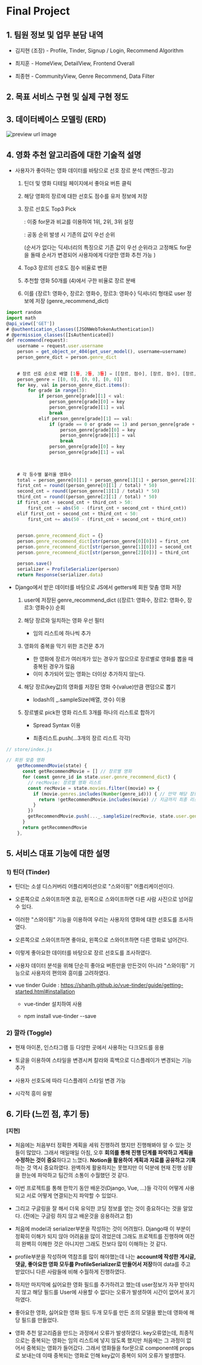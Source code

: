 # Final Project

## 1. 팀원 정보 및 업무 분담 내역

* 김지현 (조장) - Profile, Tinder, Signup / Login, Recommend Algorithm

* 최지훈 - HomeView, DetailView, Frontend Overall

* 최종현 - CommunityView, Genre Recommend, Data Filter



## 2. 목표 서비스 구현 및 실제 구현 정도



## 3. 데이터베이스 모델링 (ERD)

![preview url image](README_jihyun/00e97b6ed6d458fca0b853c323bc98004d344ffb.png)





## 4. 영화 추천 알고리즘에 대한 기술적 설명

* 사용자가 좋아하는 영화 데이터를 바탕으로 선호 장르 분석 (백엔드-장고)
  
  1. 틴더 및 영화 디테일 페이지에서 좋아요 버튼 클릭 
  
  2. 해당 영화의 장르에 대한 선호도 점수를 유저 정보에 저장
  
  3. 장르 선호도 Top3 Pick 
     
     : 이중 for문과 비교를 이용하여 1위, 2위, 3위 설정
     
     : 공동 순위 발생 시 기존의 값이 우선 순위
     
      (순서가 없다는 딕셔너리의 특징으로 기존 값이 우선 순위라고 고정해도 for문을 돌때 순서가 변경되어 사용자에게 다양한 영화 추천 가능 )
  
  4. Top3 장르의 선호도 점수 비율로 변환
  
  5. 추천할 영화 50개를 (4)에서 구한 비율로 장르 분배
  
  6. 이를 {장르1: 영화수, 장르2: 영화수, 장르3: 영화수} 딕셔너리 형태로 user 정보에 저장 (genre_recommend_dict)

```javascript
import random
import math
@api_view(['GET'])
# @authentication_classes([JSONWebTokenAuthentication])
# @permission_classes([IsAuthenticated])
def recommend(request):
    username = request.user.username
    person = get_object_or_404(get_user_model(), username=username)
    person_genre_dict = person.genre_dict
    

    # 장르 선호 순으로 배열 [1등, 2등, 3등] = [[장르, 점수], [장르, 점수], [장르, 점수]]
    person_genre = [[0, 0], [0, 0], [0, 0]]
    for key, val in person_genre_dict.items():
        for grade in range(3):
            if person_genre[grade][1] < val:
                person_genre[grade][0] = key
                person_genre[grade][1] = val
                break
            elif person_genre[grade][1] == val:
                if (grade == 0 or grade == 1) and person_genre[grade + 1][1] != val:
                    person_genre[grade][0] = key
                    person_genre[grade][1] = val
                    break
                person_genre[grade][0] = key
                person_genre[grade][1] = val
               

    
    # 각 등수별 불러올 영화수
    total = person_genre[0][1] + person_genre[1][1] + person_genre[2][1]
    first_cnt = round((person_genre[0][1] / total) * 50)
    second_cnt = round((person_genre[1][1] / total) * 50)
    third_cnt = round((person_genre[2][1] / total) * 50)
    if first_cnt + second_cnt + third_cnt > 50:
        first_cnt -= abs(50 - (first_cnt + second_cnt + third_cnt))
    elif first_cnt + second_cnt + third_cnt < 50:
        first_cnt += abs(50 - (first_cnt + second_cnt + third_cnt))
    

    person.genre_recommend_dict = {}
    person.genre_recommend_dict[str(person_genre[0][0])] = first_cnt
    person.genre_recommend_dict[str(person_genre[1][0])] = second_cnt
    person.genre_recommend_dict[str(person_genre[2][0])] = third_cnt

    person.save()
    serializer = ProfileSerializer(person)
    return Response(serializer.data)
```

* Django에서 받은 데이터를 바탕으로 JS에서 getters에 회원 맞춤 영화 저장
  
  1. user에 저장된 genre_recommend_dict ({장르1: 영화수, 장르2: 영화수, 장르3: 영화수}) 순회
  
  2. 해당 장르와 일치하는 영화 우선 필터 
     
     - 임의 리스트에 하나씩 추가
  
  3. 영화의 중복을 막기 위한 조건문 추가
     
     * 한 영화에 장르가 여러개가 있는 경우가 많으므로 장르별로 영화를 뽑을 때 중복된 경우가 많음
     - 이미 추가되어 있는 영화는 더이상 추가하지 않는다.
  
  4. 해당 장르(key값)의 영화를 저장된 영화 수(value)만큼 랜덤으로 뽑기
     
     - lodash의 _.sampleSize(배열, 갯수) 이용
  
  5. 장르별로 pick한 영화 리스트 3개를 하나의 리스트로 합하기
     
     - Spread Syntax 이용
     
     - 최종리스트.push(...3개의 장르 리스트 각각)

```javascript
// store/index.js

// 회원 맞춤 영화
    getRecommendMovie(state) {
      const getRecommendMovie = [] // 장르별 영화 
      for (const genre_id in state.user.genre_recommend_dict) {
        // recMovie: 장르별 영화 리스트
        const recMovie = state.movies.filter((movie) => {
          if (movie.genres.includes(Number(genre_id))) { // 만약 해당 장르일 때
            return !getRecommendMovie.includes(movie) // 지금까지 최종 리스트(getRecommendMovie)에 없으면 포함 (중복제
          }
        })
        getRecommendMovie.push(..._.sampleSize(recMovie, state.user.genre_recommend_dict[genre_id]))
      }
      return getRecommendMovie
    },
```





## 5. 서비스 대표 기능에 대한 설명

### 1) 틴더 (Tinder)

* 틴더는 소셜 디스커버리 어플리케이션으로 "스와이핑" 어플리케이션이다.

* 오른쪽으로 스와이프하면 호감, 왼쪽으로 스와이프하면 다른 사람 사진으로 넘어갈 수 있다.

* 이러한 "스와이핑" 기능을 이용하여 우리는 사용자의 영화에 대한 선호도를 조사하였다.

* 오른쪽으로 스와이프하면 좋아요, 왼쪽으로 스와이프하면 다른 영화로 넘어간다.

* 이렇게 좋아요한 데이터를 바탕으로 장르 선호도를 조사하였다.

* 사용자 데이터 분석을 위해 단순히 좋아요 버튼만을 만든것이 아니라 "스와이핑" 기능으로 사용자의 편의와 흥미를 고려하였다.

* vue tinder Guide : https://shanlh.github.io/vue-tinder/guide/getting-started.html#installation
  
  * vue-tinder 설치하여 사용
  
  * npm install vue-tinder --save

 

### 2) 깔라 (Toggle)

* 현재 아이폰, 인스타그램 등 다양한 곳에서 사용하는 다크모드를 응용

* 토글을 이용하여 스타일을 변경시켜 칼라와 흑백으로 디스플레이가 변경되는 기능 추가

* 사용자 선호도에 따라 디스플레이 스타일 변경 가능

* 시각적 흥미 유발



## 6. 기타 (느낀 점, 후기 등)

#### [지현]

* 처음에는 처음부터 정확한 계획을 세워 진행하려 했지만 진행해봐야 알 수 있는 것들이 많았다. 그래서 매일매일 아침, 오후 **회의를 통해 진행 단계를 파악하고 계획을 수정하는 것이 중요**하다고 느꼈다. **Notion을 활용하여 계획과 자료를 공유하고 기록**하는 것 역시 중요하였다. 완벽하게 활용하지는 못했지만 이 덕분에 현재 진행 상황을 한눈에 파악하고 팀간의 소통이 수월했던 것 같다. 

* 이번 프로젝트를 통해 한학기 동안 배운것(Django, Vue, ...)들 각각이 어떻게 사용되고 서로 어떻게 연결되는지 파악할 수 있었다.

* 그리고 구글링을 잘 해서 더욱 유익한 코딩 정보를 얻는 것이 중요하다는 것을 알았다. (전에는 구글링 하지 않고 배운것을 응용하려고 함)

* 처음에 model과 serializer부분을 작성하는 것이 어려웠다. Django때 이 부분이 정확히 이해가 되지 않아 어려움을 많이 겪었은데 그래도 프로젝트를 진행하며 여전히 완벽히 이해한 것은 아니지만 그래도 전보다 많이 이해하는 것 같다.

* profile부분을 작성하며 역참조를 많이 해야했는데 나는 **account에 작성한 게시글, 댓글, 좋아요한 영화 모두를 ProfileSerializer로 만들어서 저장**하여 data를 주고 받았더니 다른 사람들에 비해 수월하게 진행하였다. 

* 하지만 마지막에 싫어요한 영화 필드를 추가하려고 했는데 user정보가 자꾸 받아지지 않고 해당 필드를 User에 사용할 수 없다는 오류가 발생하여 시간이 없어서 포기하였다.

* 좋아요한 영화, 싫어요한 영화 필드 두개 모두를 만든 조의 모델을 봤는데 영화에 해당 필드를 만들었다.  

* 영화 추천 알고리즘을 만드는 과정에서 오류가 발생하였다. key오류였는데,  최종적으로는 중복되는 영화는 임의 리스트에 넣지 않도록 했지만 처음에는 그 과정이 없어서 중복되는 영화가 들어갔다. 그래서 영화들을 for문으로 component에 props로 보내는데 이때 중복되는 영화로 인해 key값이 중복이 되어 오류가 발생했다.
